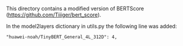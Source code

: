 This directory contains a modified version of BERTScore (https://github.com/Tiiiger/bert_score).

In the model2layers dictionary in utils.py the following line was added:
```
"huawei-noah/TinyBERT_General_4L_312D": 4,
```
